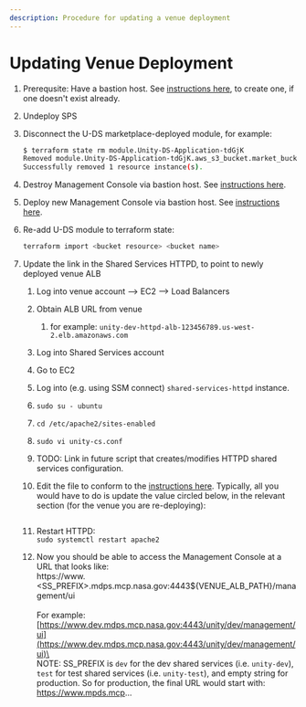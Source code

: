 ```yaml
---
description: Procedure for updating a venue deployment
---
```


# Updating Venue Deployment

1. Prerequsite:  Have a bastion host.  See [instructions here](https://unity-sds.gitbook.io/docs/developer-docs/common-services/docs/users-guide/deployment/deployment-concepts-and-infrastructure/detailed-breakdown-of-project-onboarding-steps), to create one, if one doesn't exist already.
2. Undeploy SPS
3.  Disconnect the U-DS marketplace-deployed module, for example:

    ```sh
    $ terraform state rm module.Unity-DS-Application-tdGjK
    Removed module.Unity-DS-Application-tdGjK.aws_s3_bucket.market_bucket
    Successfully removed 1 resource instance(s).
    ```
4. Destroy Management Console via bastion host.  See [instructions here](https://unity-sds.gitbook.io/docs/developer-docs/common-services/docs/users-guide/deployment/deployment-concepts-and-infrastructure/detailed-breakdown-of-project-onboarding-steps).
5. Deploy new Management Console via bastion host.   See [instructions here](https://unity-sds.gitbook.io/docs/developer-docs/common-services/docs/users-guide/deployment/deployment-concepts-and-infrastructure/detailed-breakdown-of-project-onboarding-steps).
6.  Re-add U-DS module to terraform state:

    ```sh
    terraform import <bucket resource> <bucket name>
    ```
7. Update the link in the Shared Services HTTPD, to point to newly deployed venue ALB
   1. Log into venue account --> EC2 --> Load Balancers
   2. Obtain ALB URL from venue
      1. for example: `unity-dev-httpd-alb-123456789.us-west-2.elb.amazonaws.com`
   3. Log into Shared Services account
   4. Go to EC2
   5. Log into (e.g. using SSM connect) `shared-services-httpd` instance.
   6. `sudo su - ubuntu`
   7. `cd /etc/apache2/sites-enabled`
   8. `sudo vi unity-cs.conf`
   9. TODO: Link in future script that creates/modifies HTTPD shared services configuration.
   10. Edit the file to conform to the [instructions here](https://unity-sds.gitbook.io/docs/developer-docs/common-services/docs/developers-guide/httpd-server-deployment/shared-services-httpd-site-configurations). Typically, all you would have to do is update the value circled below, in the relevant section (for the venue you are re-deploying):

       <figure><img src="../../../../.gitbook/assets/Screenshot 2024-10-01 at 1.37.16 PM (3).png" alt=""><figcaption></figcaption></figure>
   11. Restart HTTPD:\
       `sudo systemctl restart apache2`
   12. Now you should be able to access the Management Console at a URL that looks like:\
       https://www.\<SS\_PREFIX>.mdps.mcp.nasa.gov:4443${VENUE\_ALB\_PATH}/management/ui\
       \
       For example:\
       [https://www.dev.mdps.mcp.nasa.gov:4443/unity/dev/management/ui](https://www.dev.mdps.mcp.nasa.gov:4443/unity/dev/management/ui)\
       \
       NOTE:  SS\_PREFIX is `dev` for the dev shared services (i.e. `unity-dev`), `test` for test shared services (i.e. `unity-test`), and empty string for production.  So for production, the final URL would start with:\
       https://www.mpds.mcp...
